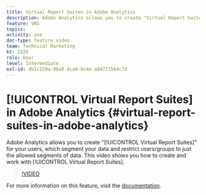 ```yaml
---
title: Virtual Report Suites in Adobe Analytics
description: Adobe Analytics allows you to create "Virtual Report Suites" for your users, which segment your data and restrict users/groups to just the allowed segments of data. This video shows you how to create and work with Virtual Report Suites.
feature: VRS
topics: 
activity: use
doc-type: feature video
team: Technical Marketing
kt: 2325
role: User
level: Intermediate
exl-id: db1c229a-96a0-4ca0-8c4e-a04721564c7d
---
```

# [!UICONTROL Virtual Report Suites] in Adobe Analytics {#virtual-report-suites-in-adobe-analytics}

Adobe Analytics allows you to create "[!UICONTROL Virtual Report Suites]" for your users, which segment your data and restrict users/groups to just the allowed segments of data. This video shows you how to create and work with [!UICONTROL Virtual Report Suites].

>[!VIDEO](https://video.tv.adobe.com/v/25412/?quality=12)

For more information on this feature, visit the [documentation](https://marketing.adobe.com/resources/help/en_US/reference/vrs-about.html).
